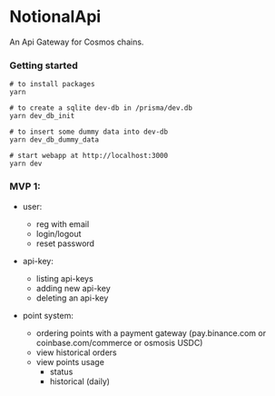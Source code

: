 # NotionalApi
An Api Gateway for Cosmos chains.


### Getting started
```console
# to install packages
yarn

# to create a sqlite dev-db in /prisma/dev.db
yarn dev_db_init

# to insert some dummy data into dev-db
yarn dev_db_dummy_data

# start webapp at http://localhost:3000
yarn dev
```


### MVP 1:
- user:
	- reg with email
	- login/logout
	- reset password

- api-key:
	- listing api-keys
	- adding new api-key
	- deleting an api-key

- point system:
	- ordering points with a payment gateway (pay.binance.com or coinbase.com/commerce or osmosis USDC)
	- view historical orders
	- view points usage
		+ status
		+ historical (daily)
